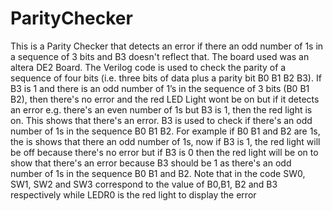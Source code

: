 # ParityChecker
This is a Parity Checker that detects an error if there an odd number of  1s in a sequence of 3 bits and B3 doesn't reflect that. The board used was an altera DE2 Board. 
The Verilog code is used to check the parity of a sequence of four bits (i.e. three bits of data plus a parity bit B0 B1 B2 B3).
If B3 is 1 and there is an odd number of 1’s in the sequence of 3 bits (B0 B1 B2), then there's no error and the red LED Light wont be on but if it detects an error e.g. there's an even number of 1s but B3 is 1, then the red light is on. This shows that there's an error. B3 is used to check if there's an odd number of 1s in the sequence B0 B1 B2. For example if B0 B1 and B2 are 1s, the is shows that there an odd number of 1s, now if B3 is 1, the red light will be off because there's no error but if B3 is 0 then the red light will be on to show that there's an error because B3 should be 1 as there's an odd number of 1s in the sequence B0 B1 and B2. Note that in the code SW0, SW1, SW2 and SW3 correspond to the value of B0,B1, B2 and B3 respectively while LEDR0 is the red light to display the error
